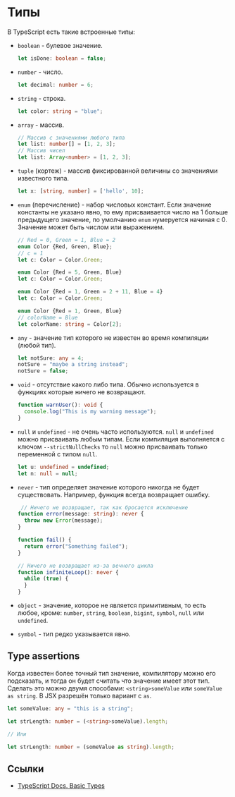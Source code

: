 # Типы

В TypeScript есть такие встроенные типы:

- `boolean` - булевое значение.

  ```ts
  let isDone: boolean = false;
  ```

- `number` - число.

  ```ts
  let decimal: number = 6;
  ```

- `string` - строка.

  ```ts
  let color: string = "blue";
  ```

- `array` - массив.

  ```ts
  // Массив с значениями любого типа
  let list: number[] = [1, 2, 3];
  // Массив чисел
  let list: Array<number> = [1, 2, 3];
  ```

- `tuple` (кортеж) - массив фиксированной величины со значениями известного типа.

  ```ts
  let x: [string, number] = ['hello', 10];
  ```

- `enum` (перечисление) - набор числовых констант. Если значение константы не указано явно, то ему присваивается число на 1 больше предыдущего значение, по умолчанию `enum` нумеруется начиная с 0. Значение может быть числом или выражением.

  ```ts
  // Red = 0, Green = 1, Blue = 2
  enum Color {Red, Green, Blue};
  // c = 1
  let c: Color = Color.Green;

  enum Color {Red = 5, Green, Blue}
  let c: Color = Color.Green;

  enum Color {Red = 1, Green = 2 + 11, Blue = 4}
  let c: Color = Color.Green;

  enum Color {Red = 1, Green, Blue}
  // colorName = Blue
  let colorName: string = Color[2];
  ```

- `any` - значение тип которого не известен во время компиляции (любой тип).

  ```ts
  let notSure: any = 4;
  notSure = "maybe a string instead";
  notSure = false;
  ```

- `void` - отсутствие какого либо типа. Обычно используется в функциях которые ничего не возвращают.

  ```ts
  function warnUser(): void {
    console.log("This is my warning message");
  }
  ```

- `null` и `undefined` - не очень часто используются. `null` и `undefined` можно присваивать любым типам. Если компиляция выполняется с ключом `--strictNullChecks` то `null` можно присваивать только переменной с типом `null`.

  ```ts
  let u: undefined = undefined;
  let n: null = null;
  ```

- `never` - тип определяет значение которого никогда не будет существовать. Например, функция всегда возвращает ошибку.

  ```ts
   // Ничего не возвращает, так как бросается исключение
  function error(message: string): never {
    throw new Error(message);
  }

  function fail() {
    return error("Something failed");
  }

  // Ничего не возвращает из-за вечного цикла
  function infiniteLoop(): never {
    while (true) {
    }
  }
  ```

- `object` - значение, которое не является примитивным, то есть любое, кроме: `number`, `string`, `boolean`, `bigint`, `symbol`, `null` или `undefined`.

- `symbol` - тип редко указывается явно.

## Type assertions

Когда известен более точный тип значение, компилятору можно его подсказать, и тогда он будет считать что значение имеет этот тип. Сделать это можно двумя способами: `<string>someValue` или `someValue as string`. В JSX разрешён только вариант с `as`.

```ts
let someValue: any = "this is a string";

let strLength: number = (<string>someValue).length;

// Или

let strLength: number = (someValue as string).length;
```

## Ссылки

- [TypeScript Docs. Basic Types](https://www.typescriptlang.org/docs/handbook/basic-types.html)
